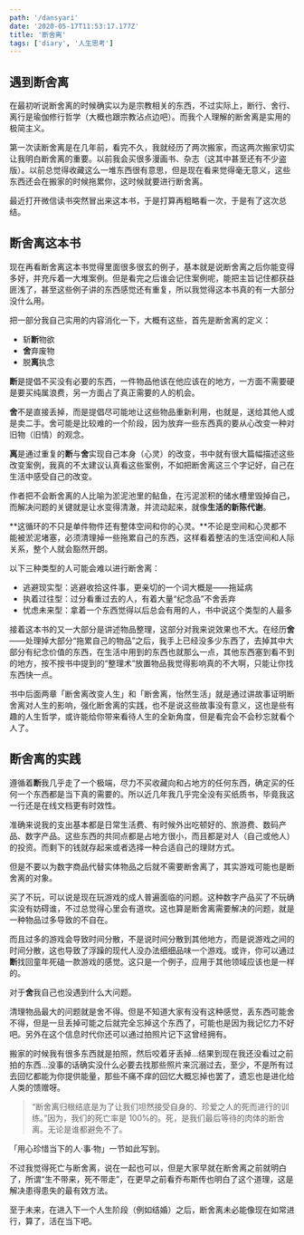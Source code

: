 ```yaml
---
path: '/dansyari'
date: '2020-05-17T11:53:17.177Z'
title: '断舍离'
tags: ['diary', '人生思考']
---
```


## 遇到断舍离

在最初听说断舍离的时候确实以为是宗教相关的东西，不过实际上，断行、舍行、离行是瑜伽修行哲学（大概也跟宗教沾点边吧）。而我个人理解的断舍离是实用的极简主义。

第一次读断舍离是在几年前，看完不久，我就经历了两次搬家，而这两次搬家切实让我明白断舍离的重要。以前我会买很多漫画书、杂志（这其中甚至还有不少盗版）。以前总觉得收藏这么一堆东西很有意思，但是现在看来觉得毫无意义，这些东西还会在搬家的时候拖累你，这时候就要进行断舍离。

最近打开微信读书突然冒出来这本书，于是打算再粗略看一次，于是有了这次总结。

## 断舍离这本书

现在再看断舍离这本书觉得里面很多很玄的例子，基本就是说断舍离之后你能变得多好，并充斥着一大堆案例。但是看完之后谁会记住案例呢，能把主旨记住都获益匪浅了，甚至这些例子讲的东西感觉还有重复，所以我觉得这本书真的有一大部分没什么用。

把一部分我自己实用的内容消化一下，大概有这些，首先是断舍离的定义：

- 斩**断**物欲
- **舍**弃废物
- 脱**离**执念

**断**是提倡不买没有必要的东西，一件物品他该在他应该在的地方，一方面不需要硬是要买纯属浪费，另一方面占了真正需要的人的机会。

**舍**不是直接丢掉，而是提倡尽可能地让这些物品重新利用，也就是，送给其他人或是卖二手。舍可能是比较难的一个阶段，因为放弃一些东西真的要从心改变一种对旧物（旧情）的观念。

**离**是通过重复的**断**与**舍**实现自己本身（心灵）的改变，书中就有很大篇幅描述这些改变案例，我真的不太建议认真看这些案例，不如把断舍离这三个字记好，自己在生活中感受自己的改变。

作者把不会断舍离的人比喻为淤泥池里的鲇鱼，在污泥淤积的储水槽里毁掉自己，而解决问题的关键就是让水变得清澈，并流动起来，就像**生活的新陈代谢**。

**这循环的不只是单件物件还有整体空间和你的心灵。**不论是空间和心灵都不能被淤泥堵塞，必须清理掉一些拖累自己的东西，这样看着整洁的生活空间和人际关系，整个人就会豁然开朗。

以下三种类型的人可能会难以进行断舍离：

- 逃避现实型：逃避收拾这件事，更亲切的一个词大概是——拖延病
- 执着过往型：过分看重过去的人，有着大量“纪念品”不舍丢弃
- 忧虑未来型：拿着一个东西觉得以后总会有用的人，书中说这个类型的人最多

接着这本书的又一大部分是讲述物品整理，这部分对我来说效果也不大。在经历**舍**——处理掉大部分“拖累自己的物品”之后，我手上已经没多少东西了，去掉其中大部分有纪念价值的东西，在生活中用到的东西也就那么一点，其他东西塞到看不到的地方，按不按书中提到的“整理术”放置物品我觉得影响真的不大啊，只能让你找东西快一点。

书中后面两章「断舍离改变人生」和「断舍离，怡然生活」就是通过讲故事证明断舍离对人生的影响，强化断舍离的实践，也不是说这些故事没有意义，这也是些有趣的人生哲学，或许能给你带来看待人生的全新角度，但是看完会不会秒忘就看个人了。

## 断舍离的实践

遵循着**断**我几乎走了一个极端，尽力不买收藏向和占地方的任何东西，确定买的任何一个东西都是当下真的需要的。所以近几年我几乎完全没有买纸质书，毕竟我这一行还是在线文档更有时效性。

准确来说我的支出基本都是日常生活费、有时候外出吃顿好的、旅游费、数码产品、数字产品。这些东西的共同点都是占地方很小，而且都是对人（自己或他人）的投资。而剩下的钱就存起来或者选择一种合适自己的理财方式。

但是不要以为数字商品代替实体物品之后就不需要断舍离了，其实游戏可能也是断舍离的对象。

买了不玩，可以说是现在玩游戏的成人普遍面临的问题。这种数字产品买了不玩确实没有妨碍谁，不过总觉得心里会有道坎。这也算是断舍离需要解决的问题，就是一种物品过多导致的不自在。

而且过多的游戏会导致时间分散，不是说时间分散到其他地方，而是说游戏之间的时间分散，这也导致了浮躁的现代人没办法细细品味一个游戏。或许，你可以通过**断**找回童年死磕一款游戏的感觉。这只是一个例子，应用于其他领域应该也是一样的。

对于**舍**我自己也没遇到什么大问题。

清理物品最大的问题就是舍不得。但是不知道大家有没有这种感觉，丢东西可能舍不得，但是一旦丢掉可能之后就完全忘掉这个东西了，可能也是因为我记忆力不好吧。另外在这个信息时代你还可以通过拍照片记下这曾经拥有。

搬家的时候我有很多东西就是拍照，然后咬着牙丢掉...结果到现在我还没看过之前拍的东西...没事的话确实没什么必要去找那些照片来沉溺过去，至少，不是所有过去回忆都能为你提供能量，那些不痛不痒的回忆大概忘掉也罢了，遗忘也是进化给人类的馈赠呀。

> “断舍离归根结底是为了让我们坦然接受自身的、珍爱之人的死而进行的训练。”因为，我们的死亡率是 100%的。死，是我们最后等待的肉体的断舍离。无论是谁都避免不了。

「用心珍惜当下的人·事·物」一节如此写到。

不过我觉得死亡与断舍离，说在一起也可以，但是大家早就在断舍离之前就明白了，所谓“生不带来，死不带走”，在更早之前看乔布斯传也明白了这个道理，这是解决患得患失的最有效方法。

至于未来，在进入下一个人生阶段（例如结婚）之后，断舍离未必能像现在如常进行，算了，活在当下吧。